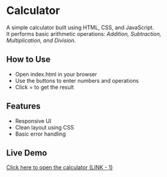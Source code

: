 # Calculator
<!-- Intro -->
A simple calculator built using HTML, CSS, and JavaScript.  
It performs basic arithmetic operations: *Addition, Subtraction, Multiplication, and Division*.

## How to Use

- Open index.html in your browser
- Use the buttons to enter numbers and operations
- Click = to get the result

## Features

- Responsive UI
- Clean layout using CSS
- Basic error handling

## Live Demo

[Click here to open the calculator (LINK - 1)](https://RajatJain145.github.io/CodeAlpha_Calculator/)
